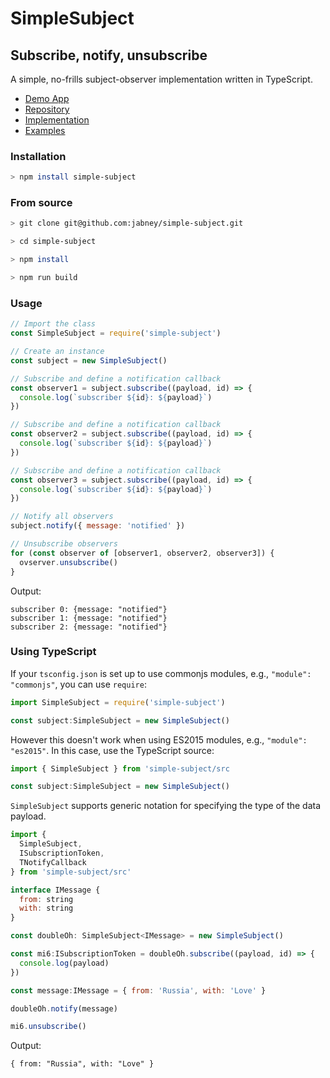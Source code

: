 # SimpleSubject
## Subscribe, notify, unsubscribe

A simple, no-frills subject-observer implementation written in TypeScript.

- [Demo App](https://jabney.github.io/simple-subject-demo)
- [Repository](https://github.com/jabney/simple-subject)
- [Implementation](https://github.com/jabney/simple-subject/tree/master/src)
- [Examples](https://github.com/jabney/simple-subject/tree/master/examples)

### Installation
```bash
> npm install simple-subject
```

### From source
```bash
> git clone git@github.com:jabney/simple-subject.git

> cd simple-subject

> npm install

> npm run build
```

### Usage
```javascript
// Import the class
const SimpleSubject = require('simple-subject')

// Create an instance
const subject = new SimpleSubject()

// Subscribe and define a notification callback
const observer1 = subject.subscribe((payload, id) => {
  console.log(`subscriber ${id}: ${payload}`)
})

// Subscribe and define a notification callback
const observer2 = subject.subscribe((payload, id) => {
  console.log(`subscriber ${id}: ${payload}`)
})

// Subscribe and define a notification callback
const observer3 = subject.subscribe((payload, id) => {
  console.log(`subscriber ${id}: ${payload}`)
})

// Notify all observers
subject.notify({ message: 'notified' })

// Unsubscribe observers
for (const observer of [observer1, observer2, observer3]) {
  ovserver.unsubscribe()
}
```

Output:
```
subscriber 0: {message: "notified"}
subscriber 1: {message: "notified"}
subscriber 2: {message: "notified"}
```

### Using TypeScript

If your `tsconfig.json` is set up to use commonjs modules, e.g., `"module": "commonjs"`, you can use `require`:

```javascript
import SimpleSubject = require('simple-subject')

const subject:SimpleSubject = new SimpleSubject()
```

However this doesn't work when using ES2015 modules, e.g., `"module": "es2015"`. In this case, use the TypeScript source:

```javascript
import { SimpleSubject } from 'simple-subject/src

const subject:SimpleSubject = new SimpleSubject()

```

`SimpleSubject` supports generic notation for specifying the type of the data payload.

```javascript
import {
  SimpleSubject,
  ISubscriptionToken,
  TNotifyCallback
} from 'simple-subject/src'

interface IMessage {
  from: string
  with: string
}

const doubleOh: SimpleSubject<IMessage> = new SimpleSubject()

const mi6:ISubscriptionToken = doubleOh.subscribe((payload, id) => {
  console.log(payload)
})

const message:IMessage = { from: 'Russia', with: 'Love' }

doubleOh.notify(message)

mi6.unsubscribe()
```

Output:

```
{ from: "Russia", with: "Love" }
```
